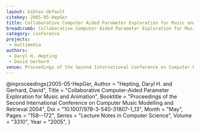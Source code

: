 ```yaml
---
layout: bibtex-default
citekey: 2005-05-HepGer
title: Collaborative Computer Aided Parameter Exploration for Music and Animation (2005)
breadcrumb: Collaborative Computer Aided Parameter Exploration for Music and Animation (2005)
category: conference
projects:
 - multimedia
authors:
 - Daryl H. Hepting
 - David Gerhard
venue: Proceedings of the Second International Conference on Computer Music Modelling and Retrieval 2004
---
```

@inproceedings{2005-05-HepGer,
	Author =  "Hepting, Daryl H. and Gerhard, David",
	Title =  "Collaborative Computer-Aided Parameter Exploration for Music and Animation",
	Booktitle =  "Proceedings of the Second International Conference on Computer Music Modelling and Retrieval 2004",
	Doi =  "10.1007/978-3-540-31807-1\_13",
	Month =  "May",
	Pages =  "158--172",
	Series =  "Lecture Notes in Computer Science",
	Volume =  "3310",
	Year =  "2005",
}
